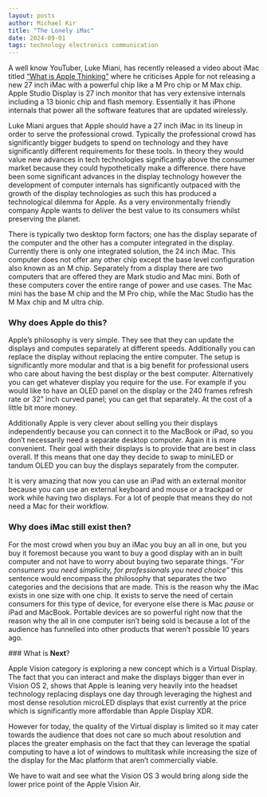 ```yaml
---
layout: posts
author: Michael Kir
title: "The Lonely iMac"
date: 2024-09-01
tags: technology electronics communication
---
```

A well know YouTuber, Luke Miani, has recently released a video about iMac titled [“What is Apple Thinking”](https://www.youtube.com/watch?v=c2PRXEq-3YY&t=631s) where he criticises Apple for not releasing a new 27 inch iMac with a powerful chip like a M Pro chip or M Max chip. Apple Studio Display is 27 inch monitor that has very extensive internals including a 13 bionic chip and flash memory. Essentially it has iPhone internals that power all the software features that are updated wirelessly. 

Luke Miani argues that Apple should have a 27 inch iMac in its lineup in order to serve the professional crowd. Typically the professional crowd has significantly bigger budgets to spend on technology and they have significantly different requirements for these tools. In theory they would value new advances in tech technologies significantly above the consumer market because they could hypothetically make a difference. there have been some significant advances in the display technology however the development of computer internals has significantly outpaced with the growth of the display technologies as such this has produced a technological dilemma for Apple. As a very environmentally friendly company Apple wants to deliver the best value to its consumers whilst preserving the planet.

There is typically two desktop form factors; one has the display separate of the computer and the other has a computer integrated in the display. Currently there is only one integrated solution, the 24 inch iMac. This computer does not offer any other chip except the base level configuration also known as an M chip.
Separately from a display there are two computers that are offered they are Mark studio and Mac mini. Both of these computers cover the entire range of power and use cases. The Mac mini has the base M chip and the M Pro chip, while the Mac Studio has the M Max chip and M ultra chip.

### Why does Apple do this?

Apple’s philosophy is very simple. They see that they can update the displays and computes separately at different speeds. Additionally you can replace the display without replacing the entire computer. The setup is significantly more modular and that is a big benefit for professional users who care about having the best display or the best computer. Alternatively you can get whatever display you require for the use. For example if you would like to have an OLED panel on the display or the 240 frames refresh rate or 32” inch curved panel; you can get that separately. At the cost of a little bit more money.

Additionally Apple is very clever about selling you their displays independently because you can connect it to the MacBook or iPad, so you don’t necessarily need a separate desktop computer. Again it is more convenient. Their goal with their displays is to provide that are best in class overall. If this means that one day they decide to swap to miniLED or tandum OLED you can buy the displays separately from the computer.

It is very amazing that now you can use an iPad with an external monitor because you can use an external keyboard and mouse or a trackpad or work while having two displays. For a lot of people that means they do not need a Mac for their workflow.

### Why does iMac still exist then?

For the most crowd when you buy an iMac you buy an all in one, but you buy it foremost because you want to buy a good display with an in built computer and not have to worry about buying two separate things. *”For consumers you need simplicity, for professionals you need choice”* this sentence would encompass the philosophy that separates the two categories and the decisions that are made. This is the reason why the iMac exists in one size with one chip. It exists to serve the need of certain consumers for this type of device, for everyone else there is Mac *pause* or iPad and MacBook. Portable devices are so powerful right now that the reason why the all in one computer isn’t being sold is because a lot of the audience has funnelled into other products that weren’t possible 10 years ago. 

### What is **Next**?

Apple Vision category is exploring a new concept which is a Virtual Display. The fact that you can interact and make the displays bigger than ever in Vision OS 2, shows that Apple is leaning very heavily into the headset technology replacing displays one day through leveraging the highest and most dense resolution microLED displays that exist currently at the price which is significantly more affordable than Apple Display XDR.

However for today, the quality of the Virtual display is limited so it may cater towards the audience that does not care so much about resolution and places the greater emphasis on the fact that they can leverage the spatial computing to have a lot of windows to multitask while increasing the size of the display for the Mac platform that aren’t commercially viable. 

We have to wait and see what the Vision OS 3 would bring along side the lower price point of the Apple Vision Air.